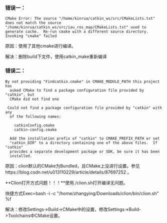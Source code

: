 ### 错误一：

```
CMake Error: The source "/home/kinrua/catkin_ws/src/CMakeLists.txt" does not match the source "/home/kinrua/catkin_ws/src/iau_ros_map/CMakeLists.txt" used to generate cache.  Re-run cmake with a different source directory.
Invoking "cmake" failed
```

原因：使用了其他cmake进行编译。

解决：删除build下文件，使用catkin_make重新编译



### 错误二：

```
By not providing "Findcatkin.cmake" in CMAKE_MODULE_PATH this project has
  asked CMake to find a package configuration file provided by "catkin", but
  CMake did not find one
 
 Could not find a package configuration file provided by "catkin" with any
  of the following names:

    catkinConfig.cmake
    catkin-config.cmake

  Add the installation prefix of "catkin" to CMAKE_PREFIX_PATH or set
  "catkin_DIR" to a directory containing one of the above files.  If "catkin"
  provides a separate development package or SDK, be sure it has been
  installed.
```

原因：clion默认的CMake为Bundled，且CMake上没进行设置。参见https://blog.csdn.net/u013110229/article/details/87697252 。

**Clion打开方式问题！！！**使用./clion.sh打开编译无问题。

快捷方式Exec=bash -i -c "/home/zhangying/Downloads/clion/bin/clion.sh" %f

解决：修改Settings->Build->CMake中的设置，修改Settings->Build->Toolchains中CMake设置。